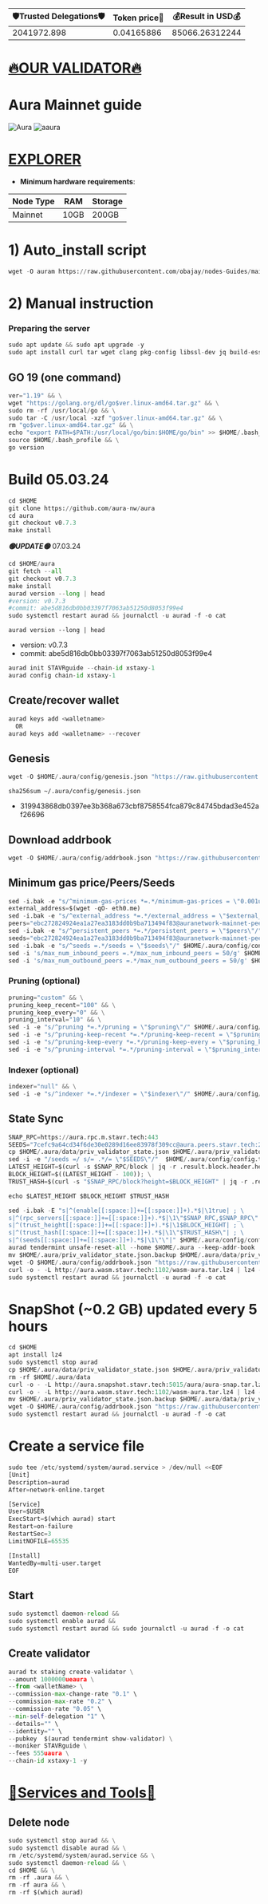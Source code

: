 <!-- START_TABLE -->
| 🛡Trusted Delegations🛡 | Token price🧲 | 💰Result in USD💰 |
|-------------|---------|---------------|
| 2041972.898 | 0.04165886 | 85066.26312244 |

<!-- END_TABLE -->



































































[🔥OUR VALIDATOR🔥](https://restake.app/aura/auravaloper1ucp33srru7g45ku6w207kc4hy6xd6psvmxw3xf)
=

# Aura Mainnet guide

![Aura](https://user-images.githubusercontent.com/44331529/180595364-72b306db-c60b-463e-877c-57ee5acc126e.png)
![aaura](https://user-images.githubusercontent.com/44331529/180595514-1dfc72a9-b72e-477b-ab5b-54f8a5071c7d.png)


[EXPLORER](https://explorer.stavr.tech/Aura-Mainnet)
=

- **Minimum hardware requirements**:

| Node Type  | RAM  | Storage  | 
|------------|------|----------|
| Mainnet    | 10GB | 200GB    |

# 1) Auto_install script
```python
wget -O auram https://raw.githubusercontent.com/obajay/nodes-Guides/main/Projects/Aura/auram && chmod +x auram && ./auram
```

# 2) Manual instruction
### Preparing the server
```python
sudo apt update && sudo apt upgrade -y
sudo apt install curl tar wget clang pkg-config libssl-dev jq build-essential bsdmainutils git make ncdu gcc git jq chrony liblz4-tool -y
```
## GO 19 (one command)
```python
ver="1.19" && \
wget "https://golang.org/dl/go$ver.linux-amd64.tar.gz" && \
sudo rm -rf /usr/local/go && \
sudo tar -C /usr/local -xzf "go$ver.linux-amd64.tar.gz" && \
rm "go$ver.linux-amd64.tar.gz" && \
echo "export PATH=$PATH:/usr/local/go/bin:$HOME/go/bin" >> $HOME/.bash_profile && \
source $HOME/.bash_profile && \
go version
```
# Build 05.03.24
```python
cd $HOME
git clone https://github.com/aura-nw/aura
cd aura
git checkout v0.7.3
make install
```

*******🟢UPDATE🟢******* 07.03.24
```python
cd $HOME/aura
git fetch --all
git checkout v0.7.3
make install
aurad version --long | head
#version: v0.7.3
#commit: abe5d816db0bb03397f7063ab51250d8053f99e4
sudo systemctl restart aurad && journalctl -u aurad -f -o cat
```

`aurad version --long | head`
+ version: v0.7.3
+ commit: abe5d816db0bb03397f7063ab51250d8053f99e4

```python
aurad init STAVRguide --chain-id xstaxy-1
aurad config chain-id xstaxy-1
```

## Create/recover wallet
```python
aurad keys add <walletname>
  OR
aurad keys add <walletname> --recover
```

## Genesis
```python
wget -O $HOME/.aura/config/genesis.json "https://raw.githubusercontent.com/obajay/nodes-Guides/main/Projects/Aura/genesis.json"
```
`sha256sum ~/.aura/config/genesis.json`
+ 319943868db0397ee3b368a673cbf8758554fca879c84745bdad3e452af26696

## Download addrbook
```python
wget -O $HOME/.aura/config/addrbook.json "https://raw.githubusercontent.com/obajay/nodes-Guides/main/Projects/Aura/addrbook.json"
```

## Minimum gas price/Peers/Seeds
```python
sed -i.bak -e "s/^minimum-gas-prices *=.*/minimum-gas-prices = \"0.001uaura\"/;" ~/.aura/config/app.toml
external_address=$(wget -qO- eth0.me)
sed -i.bak -e "s/^external_address *=.*/external_address = \"$external_address:26656\"/" $HOME/.aura/config/config.toml
peers="ebc272824924ea1a27ea3183dd0b9ba713494f83@auranetwork-mainnet-peer.autostake.com:26966,edbd221ceecf4e0234fb60d617a025c6b0e56bf0@178.250.154.15:36656,b91ee5c72905bc49beed2720bb882c923c68fbc9@80.92.206.66:26656"
sed -i.bak -e "s/^persistent_peers *=.*/persistent_peers = \"$peers\"/" $HOME/.aura/config/config.toml
seeds="ebc272824924ea1a27ea3183dd0b9ba713494f83@auranetwork-mainnet-peer.autostake.com:26966"
sed -i.bak -e "s/^seeds =.*/seeds = \"$seeds\"/" $HOME/.aura/config/config.toml
sed -i 's/max_num_inbound_peers =.*/max_num_inbound_peers = 50/g' $HOME/.aura/config/config.toml
sed -i 's/max_num_outbound_peers =.*/max_num_outbound_peers = 50/g' $HOME/.aura/config/config.toml
```

### Pruning (optional)
```python
pruning="custom" && \
pruning_keep_recent="100" && \
pruning_keep_every="0" && \
pruning_interval="10" && \
sed -i -e "s/^pruning *=.*/pruning = \"$pruning\"/" $HOME/.aura/config/app.toml && \
sed -i -e "s/^pruning-keep-recent *=.*/pruning-keep-recent = \"$pruning_keep_recent\"/" $HOME/.aura/config/app.toml && \
sed -i -e "s/^pruning-keep-every *=.*/pruning-keep-every = \"$pruning_keep_every\"/" $HOME/.aura/config/app.toml && \
sed -i -e "s/^pruning-interval *=.*/pruning-interval = \"$pruning_interval\"/" $HOME/.aura/config/app.toml
```
### Indexer (optional)
```python
indexer="null" && \
sed -i -e "s/^indexer *=.*/indexer = \"$indexer\"/" $HOME/.aura/config/config.toml
```
## State Sync
```python
SNAP_RPC=https://aura.rpc.m.stavr.tech:443
SEEDS="7cefc9a64cd34f6de30e0289d16ee83978f309cc@aura.peers.stavr.tech:21056"
cp $HOME/.aura/data/priv_validator_state.json $HOME/.aura/priv_validator_state.json.backup
sed -i -e "/seeds =/ s/= .*/= \"$SEEDS\"/"  $HOME/.aura/config/config.toml
LATEST_HEIGHT=$(curl -s $SNAP_RPC/block | jq -r .result.block.header.height); \
BLOCK_HEIGHT=$((LATEST_HEIGHT - 100)); \
TRUST_HASH=$(curl -s "$SNAP_RPC/block?height=$BLOCK_HEIGHT" | jq -r .result.block_id.hash)

echo $LATEST_HEIGHT $BLOCK_HEIGHT $TRUST_HASH

sed -i.bak -E "s|^(enable[[:space:]]+=[[:space:]]+).*$|\1true| ; \
s|^(rpc_servers[[:space:]]+=[[:space:]]+).*$|\1\"$SNAP_RPC,$SNAP_RPC\"| ; \
s|^(trust_height[[:space:]]+=[[:space:]]+).*$|\1$BLOCK_HEIGHT| ; \
s|^(trust_hash[[:space:]]+=[[:space:]]+).*$|\1\"$TRUST_HASH\"| ; \
s|^(seeds[[:space:]]+=[[:space:]]+).*$|\1\"\"|" $HOME/.aura/config/config.toml
aurad tendermint unsafe-reset-all --home $HOME/.aura --keep-addr-book
mv $HOME/.aura/priv_validator_state.json.backup $HOME/.aura/data/priv_validator_state.json
wget -O $HOME/.aura/config/addrbook.json "https://raw.githubusercontent.com/obajay/nodes-Guides/main/Projects/Aura/addrbook.json"
curl -o - -L http://aura.wasm.stavr.tech:1102/wasm-aura.tar.lz4 | lz4 -c -d - | tar -x -C $HOME/.aura --strip-components 2
sudo systemctl restart aurad && journalctl -u aurad -f -o cat
```
# SnapShot (~0.2 GB) updated every 5 hours
```python
cd $HOME
apt install lz4
sudo systemctl stop aurad
cp $HOME/.aura/data/priv_validator_state.json $HOME/.aura/priv_validator_state.json.backup
rm -rf $HOME/.aura/data
curl -o - -L http://aura.snapshot.stavr.tech:5015/aura/aura-snap.tar.lz4 | lz4 -c -d - | tar -x -C $HOME/.aura --strip-components 2
curl -o - -L http://aura.wasm.stavr.tech:1102/wasm-aura.tar.lz4 | lz4 -c -d - | tar -x -C $HOME/.aura --strip-components 2
mv $HOME/.aura/priv_validator_state.json.backup $HOME/.aura/data/priv_validator_state.json
wget -O $HOME/.aura/config/addrbook.json "https://raw.githubusercontent.com/obajay/nodes-Guides/main/Projects/Aura/addrbook.json"
sudo systemctl restart aurad && journalctl -u aurad -f -o cat
```

# Create a service file
```python
sudo tee /etc/systemd/system/aurad.service > /dev/null <<EOF
[Unit]
Description=aurad
After=network-online.target

[Service]
User=$USER
ExecStart=$(which aurad) start
Restart=on-failure
RestartSec=3
LimitNOFILE=65535

[Install]
WantedBy=multi-user.target
EOF
```
## Start
```python
sudo systemctl daemon-reload &&
sudo systemctl enable aurad &&
sudo systemctl restart aurad && sudo journalctl -u aurad -f -o cat
```

## Create validator
```python
aurad tx staking create-validator \
--amount 1000000ueaura \
--from <walletName> \
--commission-max-change-rate "0.1" \
--commission-max-rate "0.2" \
--commission-rate "0.05" \
--min-self-delegation "1" \
--details="" \
--identity="" \
--pubkey  $(aurad tendermint show-validator) \
--moniker STAVRguide \
--fees 555uaura \
--chain-id xstaxy-1 -y
```

[🧩Services and Tools🧩](https://github.com/obajay/StateSync-snapshots/tree/main/Projects/Aura)
=


## Delete node
```python
sudo systemctl stop aurad && \
sudo systemctl disable aurad && \
rm /etc/systemd/system/aurad.service && \
sudo systemctl daemon-reload && \
cd $HOME && \
rm -rf .aura && \
rm -rf aura && \
rm -rf $(which aurad)
```
